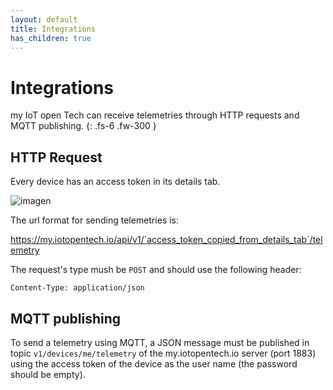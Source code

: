 ```yaml
---
layout: default
title: Integrations
has_children: true
---
```


# Integrations

my IoT open Tech can receive telemetries through HTTP requests and MQTT publishing.
{: .fs-6 .fw-300 }

## HTTP Request

Every device has an access token in its details tab.

![imagen](https://user-images.githubusercontent.com/52624907/169706220-d9e40e8c-794e-4ca1-817a-930c0429926a.png)

The url format for sending telemetries is:

https://my.iotopentech.io/api/v1/`access_token_copied_from_details_tab`/telemetry

The request's type mush be `POST` and should use the following header:

`Content-Type: application/json`

## MQTT publishing

To send a telemetry using MQTT, a JSON message must be published in topic `v1/devices/me/telemetry` of the my.iotopentech.io server (port 1883) using the access token of the device as the user name (the password should be empty).
